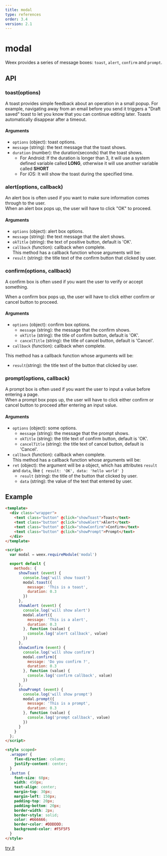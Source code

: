 ```yaml
---
title: modal
type: references
order: 3.4
version: 2.1
---
```


# modal  

Weex provides a series of message boxes: `toast`, `alert`, `confirm` and `prompt`.    

## API    
### toast(options)   

A toast provides simple feedback about an operation in a small popup. For example, navigating away from an email before you send it triggers a "Draft saved" toast to let you know that you can continue editing later. Toasts automatically disappear after a timeout.    

#### Arguments
- `options` (object): toast options.
 - `message` (string): the text message that the toast shows.
 - `duration` (number): the duration(seconds) that the toast shows.   
   - For Android: If the duration is longer than 3, it will use a system defined variable called **LONG**, otherwise it will use another variable called **SHORT**
   - For iOS: It will show the toast during the specified time.
 
### alert(options, callback)    

An alert box is often used if you want to make sure information comes through to the user.    
When an alert box pops up, the user will have to click "OK" to proceed.    

#### Arguments  

- `options` (object): alert box options.
 - `message` (string): the text message that the alert shows.
 - `okTitle` (string): the text of positive button, default is 'OK'.
 - `callback` (function): callback when complete.    
  This method has a callback function whose arguments will be:    
- `result` (string): the title text of the confirm button that clicked by user.

### confirm(options, callback)    
A confirm box is often used if you want the user to verify or accept something.    

When a confirm box pops up, the user will have to click either confirm or cancel button to proceed.    

#### Arguments
- `options` (object): confirm box options.
  - `message` (string): the message that the confirm shows.
  - `okTitle` (string): the title of confirm button, default is 'OK'.
  - `cancelTitle` (string): the title of cancel button, default is 'Cancel'.
- `callback` (function): callback when complete.

This method has a callback function whose arguments will be:    
- `result`(string): the title text of the button that clicked by user.    

### prompt(options, callback)    

A prompt box is often used if you want the user to input a value before entering a page.    
When a prompt box pops up, the user will have to click either confirm or cancel button to proceed after entering an input value.    

#### Arguments    
- `options` (object): some options.
  - `message` (string): the message that the prompt shows.
  - `okTitle` (string): the title text of confirm button, default is 'OK'.
  - `cancelTitle` (string): the title text of cancel button, default is 'Cancel'.
- `callback` (function): callback when complete.     
  This method has a callback function whose arguments will be:    
- `ret` (object): the argument will be a object, which has attributes `result` and `data`,  like `{ result: 'OK', data: 'hello world' }`
  - `result` (string): the title of the button that clicked by user.
  - `data` (string): the value of the text that entered by user.     

## Example

```html
<template>
  <div class="wrapper">
    <text class="button" @click="showToast">Toast</text>
    <text class="button" @click="showAlert">Alert</text>
    <text class="button" @click="showConfirm">Confirm</text>
    <text class="button" @click="showPrompt">Prompt</text>
  </div>
</template>

<script>
  var modal = weex.requireModule('modal')

  export default {
    methods: {
      showToast (event) {
        console.log('will show toast')
        modal.toast({
          message: 'This is a toast',
          duration: 0.3
        })
      },
      showAlert (event) {
        console.log('will show alert')
        modal.alert({
          message: 'This is a alert',
          duration: 0.3
        }, function (value) {
          console.log('alert callback', value)
        })
      },
      showConfirm (event) {
        console.log('will show confirm')
        modal.confirm({
          message: 'Do you confirm ?',
          duration: 0.3
        }, function (value) {
          console.log('confirm callback', value)
        })
      },
      showPrompt (event) {
        console.log('will show prompt')
        modal.prompt({
          message: 'This is a prompt',
          duration: 0.3
        }, function (value) {
          console.log('prompt callback', value)
        })
      }
    }
  };
</script>

<style scoped>
  .wrapper {
    flex-direction: column;
    justify-content: center;
  }
  .button {
    font-size: 60px;
    width: 450px;
    text-align: center;
    margin-top: 30px;
    margin-left: 150px;
    padding-top: 20px;
    padding-bottom: 20px;
    border-width: 2px;
    border-style: solid;
    color: #666666;
    border-color: #DDDDDD;
    background-color: #F5F5F5
  }
</style>
```

[try it](http://dotwe.org/vue/a7dddfb24edb72be947fc4eec3803f1d)